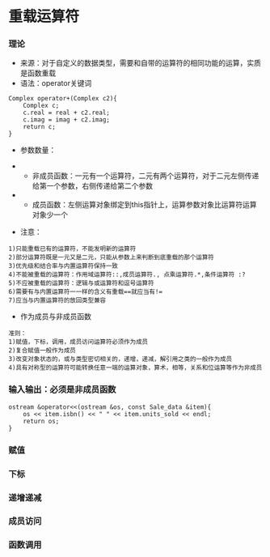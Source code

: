 # 重载运算符

### 理论
- 来源：对于自定义的数据类型，需要和自带的运算符的相同功能的运算，实质是函数重载
- 语法：operator关键词

```
Complex operator+(Complex c2){
    Complex c;
    c.real = real + c2.real;
    c.imag = imag + c2.imag;
    return c;
}
```
- 参数数量：
- - 非成员函数：一元有一个运算符，二元有两个运算符，对于二元左侧传递给第一个参数，右侧传递给第二个参数
- - 成员函数：左侧运算对象绑定到this指针上，运算参数对象比运算符运算对象少一个

- 注意：

```
1)只能重载已有的运算符，不能发明新的运算符
2)部分运算符既是一元又是二元，只能从参数上来判断到底重载的那个运算符
3)优先级和结合率与内置运算符保持一致
4)不能被重载的运算符：作用域运算符::,成员运算符., 点乘运算符.*,条件运算符 :?
5)不应被重载的运算符：逻辑与或运算符和逗号运算符
6)需要有与内置运算符一一样的含义有重载==就应当有!=
7)应当与内置运算符的放回类型兼容
```
- 作为成员与非成员函数

```
准则：
1)赋值，下标，调用，成员访问运算符必须作为成员
2)复合赋值一般作为成员
3)改变对象状态的，或与类型密切相关的，递增，递减，解引用之类的一般作为成员
4)具有对称型的运算符可能转换任意一端的运算对象，算术，相等，关系和位运算等作为非成员
```


### 输入输出：必须是非成员函数

```
ostream &operator<<(ostream &os, const Sale_data &item){
	os << item.isbn() << " " << item.units_sold << endl;
	return os;
}
```

### 赋值

### 下标

### 递增递减

### 成员访问

### 函数调用
